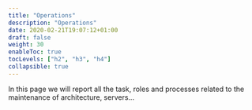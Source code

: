 ```yaml
---
title: "Operations"
description: "Operations"
date: 2020-02-21T19:07:12+01:00
draft: false
weight: 30
enableToc: true
tocLevels: ["h2", "h3", "h4"]
collapsible: true
---
```


In this page we will report all the task, roles and processes related to the maintenance of architecture, servers...
